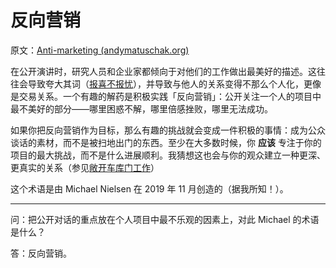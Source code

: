 # 反向营销

原文：[Anti-marketing (andymatuschak.org)](https://notes.andymatuschak.org/z4bK6LaSBRetDzuYkeCs3A8mJ8DufTbK4o6FS)

在公开演讲时，研究人员和企业家都倾向于对他们的工作做出最美好的描述。这往往会导致夸大其词（[报喜不报忧](https://notes.andymatuschak.org/zqG92bvaL58AWMeL97jXaRd1Dm6hsfGvhAn)），并导致与他人的关系变得不那么个人化，更像是交易关系。一个有趣的解药是积极实践「反向营销」：公开关注一个人的项目中最不美好的部分——哪里困惑不解，哪里倍感挫败，哪里无法成功。

如果你把反向营销作为目标，那么有趣的挑战就会变成一件积极的事情：成为公众谈话的素材，而不是被扫地出门的东西。至少在大多数时候，你 **应该** 专注于你的项目的最大挑战，而不是什么进展顺利。我猜想这也会与你的观众建立一种更深、更真实的关系（参见[敞开车库门工作](https://notes.andymatuschak.org/z21cgR9K3UcQ5a7yPsj2RUim3oM2TzdBByZu)）

这个术语是由 Michael Nielsen 在 2019 年 11 月创造的（据我所知！）。

------

问：把公开对话的重点放在个人项目中最不乐观的因素上，对此 Michael 的术语是什么？

答：反向营销。